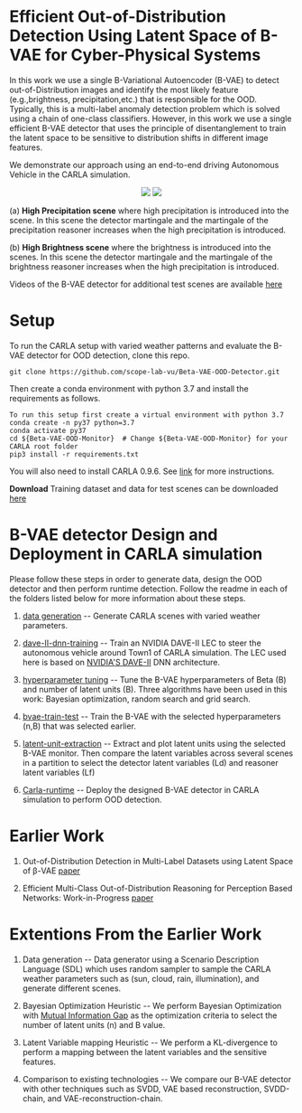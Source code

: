 # Efficient Out-of-Distribution Detection Using Latent Space of B-VAE for Cyber-Physical Systems

In this work we use a single B-Variational Autoencoder (B-VAE) to detect out-of-Distribution images and identify the most likely feature (e.g.,brightness, precipitation,etc.) that is responsible for the OOD. Typically, this is a multi-label anomaly detection problem which is solved using a chain of one-class classifiers. However, in this work we use a single efficient B-VAE detector that uses the principle of disentanglement to train the latent space to be sensitive to distribution shifts in different image features. 

We demonstrate our approach using an end-to-end driving Autonomous Vehicle in the CARLA simulation. 

<p align="center">
  <img src="https://github.com/scope-lab-vu/Beta-VAE-OOD-Detector/blob/main/figures/HP-scene.gif" />
  <img src="https://github.com/scope-lab-vu/Beta-VAE-OOD-Detector/blob/main/figures/HB-scene.gif" />
</p>

(a) **High Precipitation scene** where high precipitation is introduced into the scene. In this scene the detector martingale and the martingale of the precipitation reasoner increases when the high precipitation is introduced.

(b) **High Brightness scene** where the brightness is introduced into the scenes.  In this scene the detector martingale and the martingale of the brightness reasoner increases when the high precipitation is introduced. 

Videos of the B-VAE detector for additional test scenes are available [here](https://drive.google.com/drive/folders/18lKYGrvMgaqsDhl_Xsp_1IgJQEbR1T29?usp=sharing)

# Setup

To run the CARLA setup with varied weather patterns and evaluate the B-VAE detector for OOD detection, clone this repo.

```
git clone https://github.com/scope-lab-vu/Beta-VAE-OOD-Detector.git
```
Then create a conda environment with python 3.7 and install the requirements as follows.

```
To run this setup first create a virtual environment with python 3.7
conda create -n py37 python=3.7
conda activate py37
cd ${Beta-VAE-OOD-Monitor}  # Change ${Beta-VAE-OOD-Monitor} for your CARLA root folder
pip3 install -r requirements.txt
```
You will also need to install CARLA 0.9.6. See [link](https://carla.org/2019/07/12/release-0.9.6/) for more instructions.

**Download** Training dataset and data for test scenes can be downloaded [here](https://drive.google.com/drive/folders/1IyHTLzYISViWN6EgU00b5P7-EC2LnqXY?usp=sharing)

# B-VAE detector Design and Deployment in CARLA simulation

Please follow these steps in order to generate data, design the OOD detector and then perform runtime detection. Follow the readme in each of the folders listed below for more information about these steps.


1.  [data generation](https://github.com/scope-lab-vu/Beta-VAE-OOD-Detector/tree/main/data-generation) -- Generate CARLA scenes with varied weather parameters. 

2. [dave-II-dnn-training](https://github.com/scope-lab-vu/Beta-VAE-OOD-Detector/tree/main/lec-training) -- Train an NVIDIA DAVE-II LEC to steer the autonomous vehicle around Town1 of CARLA simulation. The LEC used here is based on [NVIDIA'S DAVE-II](https://arxiv-org.proxy.library.vanderbilt.edu/pdf/1604.07316.pdf?source=post_page---------------------------) DNN architecture.

2. [hyperparameter tuning](https://github.com/scope-lab-vu/Beta-VAE-OOD-Detector/tree/main/hyperparameter-tuning) -- Tune the B-VAE hyperparameters of Beta (B) and number of latent units (B). Three algorithms have been used in this work: Bayesian optimization, random search and grid search.

3. [bvae-train-test](https://github.com/scope-lab-vu/Beta-VAE-OOD-Detector/tree/main/bvae-train-test) -- Train the B-VAE with the selected hyperparameters (n,B) that was selected earlier.

3. [latent-unit-extraction](https://github.com/scope-lab-vu/Beta-VAE-OOD-Detector/tree/main/latent-unit-extraction) -- Extract and plot latent units using the selected B-VAE monitor. Then compare the latent variables across several scenes in a partition to select the detector latent variables (Ld) and reasoner latent variables (Lf)

4. [Carla-runtime](https://github.com/scope-lab-vu/Beta-VAE-OOD-Detector/tree/main/carla-runtime) -- Deploy the designed B-VAE detector in CARLA simulation to perform OOD detection.

# Earlier Work

1. Out-of-Distribution Detection in Multi-Label Datasets using Latent Space of β-VAE [paper](https://scopelab.ai/files/sundar2020detecting.pdf)

2. Efficient Multi-Class Out-of-Distribution Reasoning for Perception Based Networks: Work-in-Progress [paper](https://ieeexplore-ieee-org.proxy.library.vanderbilt.edu/stamp/stamp.jsp?tp=&arnumber=9244027)


# Extentions From the Earlier Work

1. Data generation -- Data generator using a Scenario Description Language (SDL) which uses random sampler to sample the CARLA weather parameters such as (sun, cloud, rain, illumination), and generate different scenes.

2. Bayesian Optimization Heuristic -- We perform Bayesian Optimization with [Mutual Information Gap](https://arxiv-org.proxy.library.vanderbilt.edu/pdf/1802.04942.pdf) as the optimization criteria to select the number of latent units (n) and B value. 

3. Latent Variable mapping Heuristic -- We perform a KL-divergence to perform a mapping between the latent variables and the sensitive features.

3. Comparison to existing technologies -- We compare our B-VAE detector with other techniques such as SVDD, VAE based reconstruction, SVDD-chain, and VAE-reconstruction-chain. 


